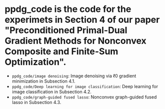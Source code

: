 # ppdg_code is the code for the experimets in Section 4 of  our paper "Preconditioned Primal-Dual Gradient Methods for Nonconvex Composite and Finite-Sum Optimization".

- `ppdg_code/image denoising`: Image denoising via ℓ0 gradient minimization in Subsection 4.1.
- `ppdg_code/Deep learning for image classification`:   Deep learning for image classification in Subsection 4.2.
- `ppdg_code/graph-guided fused lasso`:  Nonconvex graph-guided fused lasso in Subsection 4.3.
